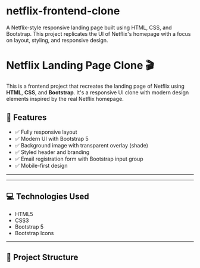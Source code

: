 # netflix-frontend-clone
A Netflix-style responsive landing page built using HTML, CSS, and Bootstrap. This project replicates the UI of Netflix's homepage with a focus on layout, styling, and responsive design.
# Netflix Landing Page Clone 🎬

This is a frontend project that recreates the landing page of Netflix using **HTML**, **CSS**, and **Bootstrap**. It's a responsive UI clone with modern design elements inspired by the real Netflix homepage.

## 🚀 Features

- ✅ Fully responsive layout
- ✅ Modern UI with Bootstrap 5
- ✅ Background image with transparent overlay (shade)
- ✅ Styled header and branding
- ✅ Email registration form with Bootstrap input group
- ✅ Mobile-first design

---


---

## 💻 Technologies Used

- HTML5
- CSS3
- Bootstrap 5
- Bootstrap Icons

---

## 📂 Project Structure

